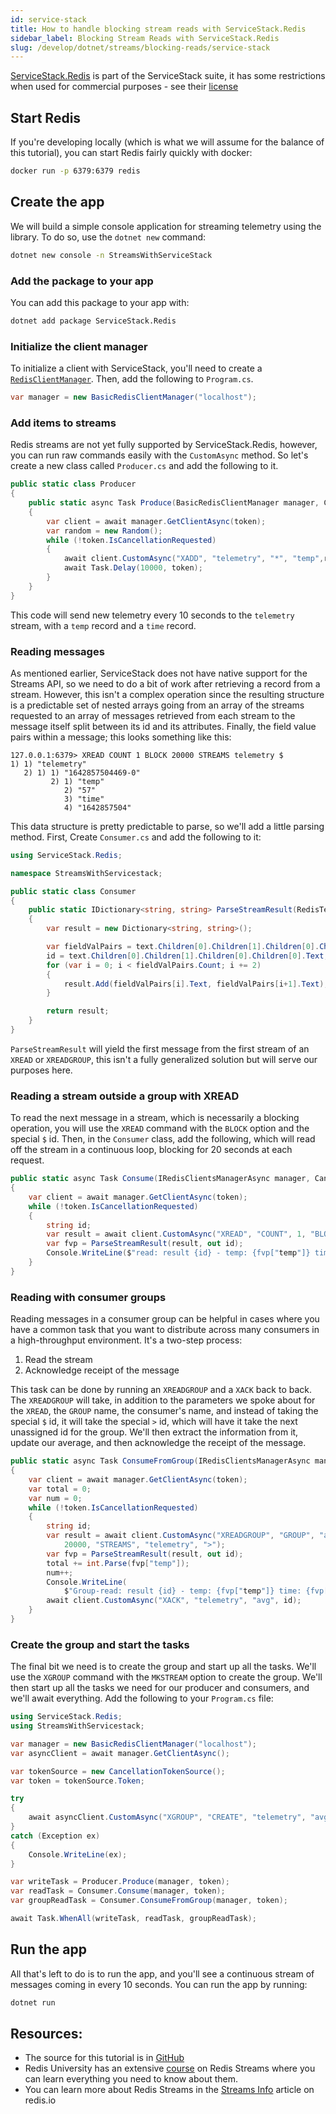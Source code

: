 ```yaml
---
id: service-stack
title: How to handle blocking stream reads with ServiceStack.Redis
sidebar_label: Blocking Stream Reads with ServiceStack.Redis
slug: /develop/dotnet/streams/blocking-reads/service-stack
---
```


[ServiceStack.Redis](https://github.com/ServiceStack/ServiceStack.Redis) is part of the ServiceStack suite, it has some restrictions when used for commercial purposes - see their [license](https://github.com/ServiceStack/ServiceStack.Redis/blob/master/license.txt)

## Start Redis

If you're developing locally (which is what we will assume for the balance of this tutorial), you can start Redis fairly quickly with docker:

```bash
docker run -p 6379:6379 redis
```

## Create the app

We will build a simple console application for streaming telemetry using the library. To do so, use the `dotnet new` command:

```bash
dotnet new console -n StreamsWithServiceStack
```

### Add the package to your app

You can add this package to your app with:

```bash
dotnet add package ServiceStack.Redis
```

### Initialize the client manager

To initialize a client with ServiceStack, you'll need to create a [`RedisClientManager`](https://github.com/ServiceStack/ServiceStack.Redis#redis-client-managers). Then, add the following to `Program.cs`.

```csharp
var manager = new BasicRedisClientManager("localhost");
```

### Add items to streams

Redis streams are not yet fully supported by ServiceStack.Redis, however, you can run raw commands easily with the `CustomAsync` method. So let's create a new class called `Producer.cs` and add the following to it.

```csharp
public static class Producer
{
    public static async Task Produce(BasicRedisClientManager manager, CancellationToken token)
    {
        var client = await manager.GetClientAsync(token);
        var random = new Random();
        while (!token.IsCancellationRequested)
        {
            await client.CustomAsync("XADD", "telemetry", "*", "temp",random.Next(50,65), "time", DateTimeOffset.Now.ToUnixTimeSeconds());
            await Task.Delay(10000, token);
        }
    }
}
```

This code will send new telemetry every 10 seconds to the `telemetry` stream, with a `temp` record and a `time` record. 

### Reading messages

As mentioned earlier, ServiceStack does not have native support for the Streams API, so we need to do a bit of work after retrieving a record from a stream. However, this isn't a complex operation since the resulting structure is a predictable set of nested arrays going from an array of the streams requested to an array of messages retrieved from each stream to the message itself split between its id and its attributes. Finally, the field value pairs within a message; this looks something like this:

```
127.0.0.1:6379> XREAD COUNT 1 BLOCK 20000 STREAMS telemetry $
1) 1) "telemetry"
   2) 1) 1) "1642857504469-0"
         2) 1) "temp"
            2) "57"
            3) "time"
            4) "1642857504"
```

This data structure is pretty predictable to parse, so we'll add a little parsing method. First, Create `Consumer.cs` and add the following to it:

```csharp
using ServiceStack.Redis;

namespace StreamsWithServicestack;

public static class Consumer
{
    public static IDictionary<string, string> ParseStreamResult(RedisText text, out string id)
    {
        var result = new Dictionary<string, string>();

        var fieldValPairs = text.Children[0].Children[1].Children[0].Children[1].Children;
        id = text.Children[0].Children[1].Children[0].Children[0].Text;
        for (var i = 0; i < fieldValPairs.Count; i += 2)
        {
            result.Add(fieldValPairs[i].Text, fieldValPairs[i+1].Text);
        }

        return result;
    }
}
```

`ParseStreamResult` will yield the first message from the first stream of an `XREAD` or `XREADGROUP`, this isn't a fully generalized solution but will serve our purposes here.

### Reading a stream outside a group with XREAD

To read the next message in a stream, which is necessarily a blocking operation, you will use the `XREAD` command with the `BLOCK` option and the special `$` id. Then, in the `Consumer` class, add the following, which will read off the stream in a continuous loop, blocking for 20 seconds at each request.

```csharp
public static async Task Consume(IRedisClientsManagerAsync manager, CancellationToken token)
{
    var client = await manager.GetClientAsync(token);
    while (!token.IsCancellationRequested)
    {
        string id;
        var result = await client.CustomAsync("XREAD", "COUNT", 1, "BLOCK", 20000, "STREAMS", "telemetry", "$");
        var fvp = ParseStreamResult(result, out id);
        Console.WriteLine($"read: result {id} - temp: {fvp["temp"]} time: {fvp["time"]}");
    }
}
```

### Reading with consumer groups

Reading messages in a consumer group can be helpful in cases where you have a common task that you want to distribute across many consumers in a high-throughput environment. It's a two-step process:

1. Read the stream
2. Acknowledge receipt of the message

This task can be done by running an `XREADGROUP` and a `XACK` back to back. The `XREADGROUP` will take, in addition to the parameters we spoke about for the `XREAD`, the `GROUP` name, the consumer's name, and instead of taking the special `$` id, it will take the special `>` id, which will have it take the next unassigned id for the group. We'll then extract the information from it, update our average, and then acknowledge the receipt of the message.

```csharp
public static async Task ConsumeFromGroup(IRedisClientsManagerAsync manager, CancellationToken token)
{
    var client = await manager.GetClientAsync(token);
    var total = 0;
    var num = 0;
    while (!token.IsCancellationRequested)
    {
        string id;
        var result = await client.CustomAsync("XREADGROUP", "GROUP", "avg", "avg-1", "COUNT", "1", "BLOCK",
            20000, "STREAMS", "telemetry", ">");
        var fvp = ParseStreamResult(result, out id);
        total += int.Parse(fvp["temp"]);
        num++;
        Console.WriteLine(
            $"Group-read: result {id} - temp: {fvp["temp"]} time: {fvp["time"]}, current average: {total / num}");
        await client.CustomAsync("XACK", "telemetry", "avg", id);
    }
}
```

### Create the group and start the tasks

The final bit we need is to create the group and start up all the tasks. We'll use the `XGROUP` command with the `MKSTREAM` option to create the group. We'll then start up all the tasks we need for our producer and consumers, and we'll await everything. Add the following to your `Program.cs` file:

```csharp
using ServiceStack.Redis;
using StreamsWithServicestack;

var manager = new BasicRedisClientManager("localhost");
var asyncClient = await manager.GetClientAsync();

var tokenSource = new CancellationTokenSource();
var token = tokenSource.Token;

try
{
    await asyncClient.CustomAsync("XGROUP", "CREATE", "telemetry", "avg", "0-0", "MKSTREAM");
}
catch (Exception ex)
{
    Console.WriteLine(ex);
}

var writeTask = Producer.Produce(manager, token);
var readTask = Consumer.Consume(manager, token);
var groupReadTask = Consumer.ConsumeFromGroup(manager, token);

await Task.WhenAll(writeTask, readTask, groupReadTask);

```

## Run the app

All that's left to do is to run the app, and you'll see a continuous stream of messages coming in every 10 seconds. You can run the app by running:

```bash
dotnet run
```

## Resources:

* The source for this tutorial is in [GitHub](https://github.com/redis-developer/redis-streams-with-dotnet/tree/main/StreamsWithServicestack)
* Redis University has an extensive [course](https://university.redis.com/courses/ru202/) on Redis Streams where you can learn everything you need to know about them.
* You can learn more about Redis Streams in the [Streams Info](https://redis.io/topics/streams-intro) article on redis.io